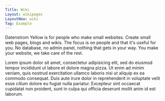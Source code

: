 ```yaml
---
Title: Wiki
Layout: wikipages
LayoutNew: wiki
Tag: Example
---
```

Datenstrom Yellow is for people who make small websites. Create small web pages, blogs and wikis. The focus is on people and that it's useful for you. No database, no admin panel, nothing that gets in your way. You make your website, we take care of the rest.

Lorem ipsum dolor sit amet, consectetur adipisicing elit, sed do eiusmod tempor incididunt ut labore et dolore magna pizza. Ut enim ad minim veniam, quis nostrud exercitation ullamco laboris nisi ut aliquip ex ea commodo consequat. Duis aute irure dolor in reprehenderit in voluptate velit esse cillum dolore eu fugiat nulla pariatur. Excepteur sint occaecat cupidatat non proident, sunt in culpa qui officia deserunt mollit anim id est laborum.
